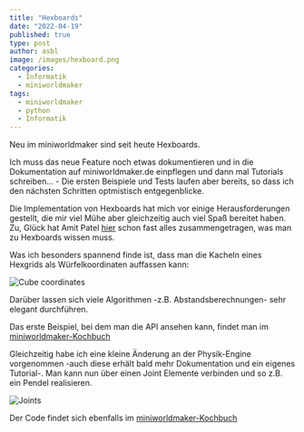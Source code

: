 ```yaml
---
title: "Hexboards"
date: "2022-04-19"
published: true
type: post
author: asbl
image: /images/hexboard.png
categories:
  - Informatik
  - miniworldmaker
tags:
  - miniworldmaker
  - python
  - Informatik
---
```


Neu im miniworldmaker sind seit heute Hexboards.

Ich muss das neue Feature noch etwas dokumentieren und in die Dokumentation auf miniworldmaker.de einpflegen und dann mal Tutorials schreiben... - Die ersten Beispiele und Tests laufen aber bereits, so dass ich den nächsten Schritten optmistisch entgegenblicke. 

Die Implementation von Hexboards hat mich vor einige Herausforderungen gestellt, die mir viel Mühe aber gleichzeitig auch viel Spaß bereitet haben. Zu, Glück hat Amit Patel [hier](https://www.redblobgames.com/grids/hexagons/) schon fast alles zusammengetragen, was man zu Hexboards wissen muss.

Was ich besonders spannend finde ist, dass man die Kacheln eines Hexgrids als Würfelkoordinaten auffassen kann:

![Cube coordinates](/images/hexcubes.png)

Darüber lassen sich viele Algorithmen -z.B. Abstandsberechnungen- sehr elegant durchführen.

Das erste Beispiel, bei dem man die API ansehen kann, findet man im [miniworldmaker-Kochbuch](https://codeberg.org/a_siebel/miniworldmaker_cookbook/src/branch/main/objects_first/boardgame)

Gleichzeitig habe ich eine kleine Änderung an der Physik-Engine vorgenommen -auch diese erhält bald mehr Dokumentation und ein eigenes Tutorial-. Man kann nun über einen Joint Elemente verbinden und so z.B. ein Pendel realisieren.

![Joints](/images/joints1.png)

Der Code findet sich ebenfalls im [miniworldmaker-Kochbuch](https://codeberg.org/a_siebel/miniworldmaker_cookbook/src/branch/main/snippets/4%20Physics/405_pin_joint.py)